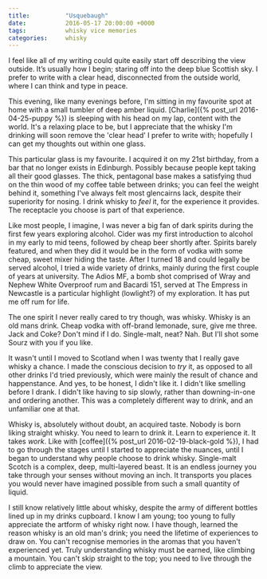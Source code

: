 ```yaml
---
title:          "Usquebaugh"
date:           2016-05-17 20:00:00 +0000
tags:           whisky vice memories
categories:     whisky
---
```


I feel like all of my writing could quite easily start off describing the view outside. It’s usually how I begin; staring off into the deep blue Scottish sky. I prefer to write with a clear head, disconnected from the outside world, where I can think and type in peace. 

<!-- Read More -->

This evening, like many evenings before, I'm sitting in my favourite spot at home with a small tumbler of deep amber liquid. [Charlie]({% post_url 2016-04-25-puppy %}) is sleeping with his head on my lap, content with the world. It's a relaxing place to be, but I appreciate that the whisky I'm drinking will soon remove the 'clear head' I prefer to write with; hopefully I can get my thoughts out within one glass.

This particular glass is my favourite. I acquired it on my 21st birthday, from a bar that no longer exists in Edinburgh. Possibly because people kept taking all their good glasses. The thick, pentagonal base makes a satisfying thud on the thin wood of my coffee table between drinks; you can feel the weight behind it, something I've always felt most glencairns lack, despite their superiority for nosing. I drink whisky to <i>feel</i> it, for the experience it provides. The receptacle you choose is part of that experience.

Like most people, I imagine, I was never a big fan of dark spirits during the first few years exploring alcohol. Cider was my first introduction to alcohol in my early to mid teens, followed by cheap beer shortly after. Spirits barely featured, and when they did it would be in the form of vodka with some cheap, sweet mixer hiding the taste. After I turned 18 and could legally be served alcohol, I tried a wide variety of drinks, mainly during the first couple of years at university. The Adios MF, a bomb shot comprised of Wray and Nephew White Overproof rum and Bacardi 151, served at The Empress in Newcastle is a particular highlight (lowlight?) of my exploration. It has put me off rum for life.

The one spirit I never really cared to try though, was whisky. Whisky is an old mans drink. Cheap vodka with off-brand lemonade, sure, give me three. Jack and Coke? Don't mind if I do. Single-malt, neat? Nah. But I'll shot some Sourz with you if you like.

It wasn't until I moved to Scotland when I was twenty that I really gave whisky a chance. I made the conscious decision to *try* it, as opposed to all other drinks I'd tried previously, which were mainly the result of chance and happenstance. And yes, to be honest, I didn't like it. I didn't like smelling before I drank. I didn't like having to sip slowly, rather than downing-in-one and ordering another. This was a completely different way to drink, and an unfamiliar one at that.

Whisky is, absolutely without doubt, an acquired taste. Nobody is born liking straight whisky. You need to learn to drink it. Learn to experience it. It takes *work*. Like with [coffee]({% post_url 2016-02-19-black-gold %}), I had to go through the stages until I started to appreciate the nuances, until I began to understand why people choose to drink whisky. Single-malt Scotch is a complex, deep, multi-layered beast. It is an endless journey you take through your senses without moving an inch. It transports you places you would never have imagined possible from such a small quantity of liquid.

I still know relatively little about whisky, despite the army of different bottles lined up in my drinks cupboard. I know I am young; too young to fully appreciate the artform of whisky right now. I have though, learned the reason whisky is an old man's drink; you need the lifetime of experiences to draw on. You can't recognise memories in the aromas that you haven't experienced yet. Truly understanding whisky must be earned, like climbing a mountain. You can't skip straight to the top; you need to live through the climb to appreciate the view. 